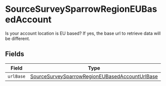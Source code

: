 # SourceSurveySparrowRegionEUBasedAccount

Is your account location is EU based? If yes, the base url to retrieve data will be different.


## Fields

| Field                                                                                                                   | Type                                                                                                                    | Required                                                                                                                | Description                                                                                                             |
| ----------------------------------------------------------------------------------------------------------------------- | ----------------------------------------------------------------------------------------------------------------------- | ----------------------------------------------------------------------------------------------------------------------- | ----------------------------------------------------------------------------------------------------------------------- |
| `urlBase`                                                                                                               | [SourceSurveySparrowRegionEUBasedAccountUrlBase](../../models/shared/SourceSurveySparrowRegionEUBasedAccountUrlBase.md) | :heavy_minus_sign:                                                                                                      | N/A                                                                                                                     |